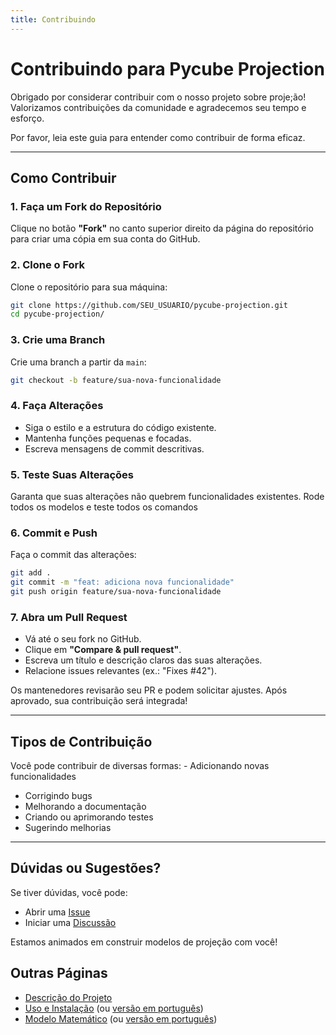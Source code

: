 ```yaml
---
title: Contribuindo
---
```


# Contribuindo para Pycube Projection

Obrigado por considerar contribuir com o nosso projeto sobre proje;ão!
Valorizamos contribuições da comunidade e agradecemos seu tempo e
esforço.

Por favor, leia este guia para entender como contribuir de forma eficaz.

------------------------------------------------------------------------

## Como Contribuir

### 1. Faça um Fork do Repositório

Clique no botão **"Fork"** no canto superior direito da página do
repositório para criar uma cópia em sua conta do GitHub.

### 2. Clone o Fork

Clone o repositório para sua máquina:

``` bash
git clone https://github.com/SEU_USUARIO/pycube-projection.git
cd pycube-projection/
```

### 3. Crie uma Branch

Crie uma branch a partir da `main`:

``` bash
git checkout -b feature/sua-nova-funcionalidade
```

### 4. Faça Alterações

-   Siga o estilo e a estrutura do código existente.
-   Mantenha funções pequenas e focadas.
-   Escreva mensagens de commit descritivas.

### 5. Teste Suas Alterações

Garanta que suas alterações não quebrem funcionalidades existentes. Rode todos os modelos e teste todos os comandos 

### 6. Commit e Push

Faça o commit das alterações:

``` bash
git add .
git commit -m "feat: adiciona nova funcionalidade"
git push origin feature/sua-nova-funcionalidade
```

### 7. Abra um Pull Request

-   Vá até o seu fork no GitHub.
-   Clique em **"Compare & pull request"**.
-   Escreva um título e descrição claros das suas alterações.
-   Relacione issues relevantes (ex.: "Fixes #42").

Os mantenedores revisarão seu PR e podem solicitar ajustes. Após
aprovado, sua contribuição será integrada! 

------------------------------------------------------------------------

## Tipos de Contribuição

Você pode contribuir de diversas formas: - Adicionando novas
funcionalidades 
- Corrigindo bugs 
- Melhorando a documentação 
- Criando ou aprimorando testes 
- Sugerindo melhorias 

------------------------------------------------------------------------

## Dúvidas ou Sugestões?

Se tiver dúvidas, você pode:
- Abrir uma
[Issue](https://github.com/JoaoLucasMBC/pycube-projection/issues)
- Iniciar uma
[Discussão](https://github.com/JoaoLucasMBC/pycube-projection/discussions)

Estamos animados em construir modelos de projeção com você!

## Outras Páginas

- [Descrição do Projeto](README.md)
- [Uso e Instalação](docs/README.md) (ou [versão em português](docs/README-PTBR.md))
- [Modelo Matemático](docs/MATHEMATICAL-MODEL.md) (ou [versão em português](docs/MATHEMATICAL-MODEL-PTBR.md))